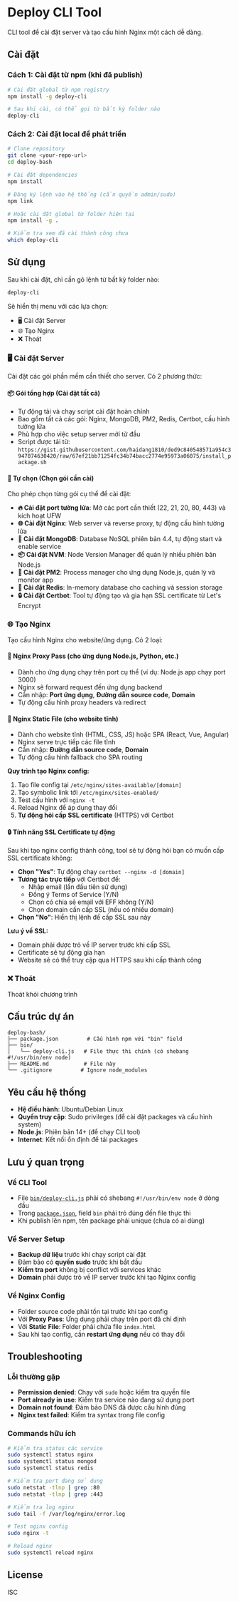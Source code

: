 # Deploy CLI Tool

CLI tool để cài đặt server và tạo cấu hình Nginx một cách dễ dàng.

## Cài đặt

### Cách 1: Cài đặt từ npm (khi đã publish)
```bash
# Cài đặt global từ npm registry
npm install -g deploy-cli

# Sau khi cài, có thể gọi từ bất kỳ folder nào
deploy-cli
```

### Cách 2: Cài đặt local để phát triển
```bash
# Clone repository
git clone <your-repo-url>
cd deploy-bash

# Cài đặt dependencies
npm install

# Đăng ký lệnh vào hệ thống (cần quyền admin/sudo)
npm link

# Hoặc cài đặt global từ folder hiện tại
npm install -g .

# Kiểm tra xem đã cài thành công chưa
which deploy-cli
```

## Sử dụng

Sau khi cài đặt, chỉ cần gõ lệnh từ bất kỳ folder nào:

```bash
deploy-cli
```

Sẽ hiển thị menu với các lựa chọn:
- 🖥️  Cài đặt Server
- 🌐 Tạo Nginx
- ❌ Thoát

### 🖥️ Cài đặt Server
Cài đặt các gói phần mềm cần thiết cho server. Có 2 phương thức:

#### 📦 Gói tổng hợp (Cài đặt tất cả)
- Tự động tải và chạy script cài đặt hoàn chỉnh
- Bao gồm tất cả các gói: Nginx, MongoDB, PM2, Redis, Certbot, cấu hình tường lửa
- Phù hợp cho việc setup server mới từ đầu
- Script được tải từ: `https://gist.githubusercontent.com/haidang1810/ded9c840548571a954c3947074630420/raw/67ef21bb71254fc34b74bacc2774e95973a06075/install_package.sh`

#### 🎯 Tự chọn (Chọn gói cần cài)
Cho phép chọn từng gói cụ thể để cài đặt:

- **🔥 Cài đặt port tường lửa**: Mở các port cần thiết (22, 21, 20, 80, 443) và kích hoạt UFW
- **🌐 Cài đặt Nginx**: Web server và reverse proxy, tự động cấu hình tường lửa
- **🍃 Cài đặt MongoDB**: Database NoSQL phiên bản 4.4, tự động start và enable service
- **📦 Cài đặt NVM**: Node Version Manager để quản lý nhiều phiên bản Node.js
- **🚀 Cài đặt PM2**: Process manager cho ứng dụng Node.js, quản lý và monitor app
- **🔴 Cài đặt Redis**: In-memory database cho caching và session storage
- **🔒 Cài đặt Certbot**: Tool tự động tạo và gia hạn SSL certificate từ Let's Encrypt

### 🌐 Tạo Nginx
Tạo cấu hình Nginx cho website/ứng dụng. Có 2 loại:

#### 🔄 Nginx Proxy Pass (cho ứng dụng Node.js, Python, etc.)
- Dành cho ứng dụng chạy trên port cụ thể (ví dụ: Node.js app chạy port 3000)
- Nginx sẽ forward request đến ứng dụng backend
- Cần nhập: **Port ứng dụng**, **Đường dẫn source code**, **Domain**
- Tự động cấu hình proxy headers và redirect

#### 📁 Nginx Static File (cho website tĩnh)
- Dành cho website tĩnh (HTML, CSS, JS) hoặc SPA (React, Vue, Angular)
- Nginx serve trực tiếp các file tĩnh
- Cần nhập: **Đường dẫn source code**, **Domain**
- Tự động cấu hình fallback cho SPA routing

**Quy trình tạo Nginx config:**
1. Tạo file config tại `/etc/nginx/sites-available/[domain]`
2. Tạo symbolic link tới `/etc/nginx/sites-enabled/`
3. Test cấu hình với `nginx -t`
4. Reload Nginx để áp dụng thay đổi
5. **Tự động hỏi cấp SSL certificate** (HTTPS) với Certbot

#### 🔒 Tính năng SSL Certificate tự động
Sau khi tạo nginx config thành công, tool sẽ tự động hỏi bạn có muốn cấp SSL certificate không:
- **Chọn "Yes"**: Tự động chạy `certbot --nginx -d [domain]`
- **Tương tác trực tiếp** với Certbot để:
  - Nhập email (lần đầu tiên sử dụng)
  - Đồng ý Terms of Service (Y/N)
  - Chọn có chia sẻ email với EFF không (Y/N)
  - Chọn domain cần cấp SSL (nếu có nhiều domain)
- **Chọn "No"**: Hiển thị lệnh để cấp SSL sau này

**Lưu ý về SSL:**
- Domain phải được trỏ về IP server trước khi cấp SSL
- Certificate sẽ tự động gia hạn
- Website sẽ có thể truy cập qua HTTPS sau khi cấp thành công

### ❌ Thoát
Thoát khỏi chương trình


## Cấu trúc dự án

```
deploy-bash/
├── package.json         # Cấu hình npm với "bin" field
├── bin/
│   └── deploy-cli.js   # File thực thi chính (có shebang #!/usr/bin/env node)
├── README.md           # File này
└── .gitignore         # Ignore node_modules
```

## Yêu cầu hệ thống

- **Hệ điều hành**: Ubuntu/Debian Linux
- **Quyền truy cập**: Sudo privileges (để cài đặt packages và cấu hình system)
- **Node.js**: Phiên bản 14+ (để chạy CLI tool)
- **Internet**: Kết nối ổn định để tải packages

## Lưu ý quan trọng

### Về CLI Tool
- File [`bin/deploy-cli.js`](bin/deploy-cli.js:1) phải có shebang `#!/usr/bin/env node` ở dòng đầu
- Trong [`package.json`](package.json), field `bin` phải trỏ đúng đến file thực thi
- Khi publish lên npm, tên package phải unique (chưa có ai dùng)

### Về Server Setup
- **Backup dữ liệu** trước khi chạy script cài đặt
- Đảm bảo có **quyền sudo** trước khi bắt đầu
- **Kiểm tra port** không bị conflict với services khác
- **Domain** phải được trỏ về IP server trước khi tạo Nginx config

### Về Nginx Config
- Folder source code phải tồn tại trước khi tạo config
- Với **Proxy Pass**: Ứng dụng phải chạy trên port đã chỉ định
- Với **Static File**: Folder phải chứa file `index.html`
- Sau khi tạo config, cần **restart ứng dụng** nếu có thay đổi

## Troubleshooting

### Lỗi thường gặp
- **Permission denied**: Chạy với `sudo` hoặc kiểm tra quyền file
- **Port already in use**: Kiểm tra service nào đang sử dụng port
- **Domain not found**: Đảm bảo DNS đã được cấu hình đúng
- **Nginx test failed**: Kiểm tra syntax trong file config

### Commands hữu ích
```bash
# Kiểm tra status các service
sudo systemctl status nginx
sudo systemctl status mongod
sudo systemctl status redis

# Kiểm tra port đang sử dụng
sudo netstat -tlnp | grep :80
sudo netstat -tlnp | grep :443

# Kiểm tra log nginx
sudo tail -f /var/log/nginx/error.log

# Test nginx config
sudo nginx -t

# Reload nginx
sudo systemctl reload nginx
```

## License

ISC
